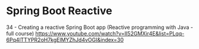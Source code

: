 # Spring Boot Reactive

34 - Creating a reactive Spring Boot app (Reactive programming with Java - full course)
https://www.youtube.com/watch?v=II52GMXir4E&list=PLqq-6Pq4lTTYPR2oH7kgElMYZhJd4vOGI&index=30
